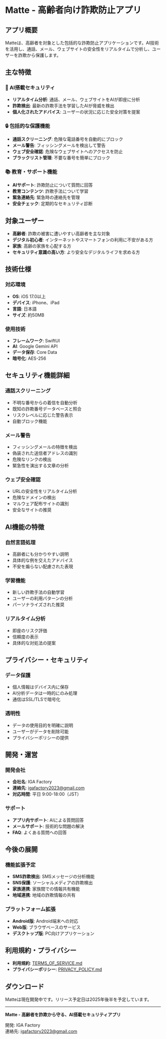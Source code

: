 # Matte - 高齢者向け詐欺防止アプリ

## アプリ概要

Matteは、高齢者を対象とした包括的な詐欺防止アプリケーションです。AI技術を活用し、通話、メール、ウェブサイトの安全性をリアルタイムで分析し、ユーザーを詐欺から保護します。

## 主な特徴

### 🤖 AI搭載セキュリティ
- **リアルタイム分析**: 通話、メール、ウェブサイトをAIが即座に分析
- **詐欺検出**: 最新の詐欺手法を学習したAIが脅威を検出
- **個人化されたアドバイス**: ユーザーの状況に応じた安全対策を提案

### 🔒 包括的な保護機能
- **通話スクリーニング**: 危険な電話番号を自動的にブロック
- **メール警告**: フィッシングメールを検出して警告
- **ウェブ安全確認**: 危険なウェブサイトへのアクセスを防止
- **ブラックリスト管理**: 不要な番号を簡単にブロック

### 📚 教育・サポート機能
- **AIサポート**: 詐欺防止について質問に回答
- **教育コンテンツ**: 詐欺手法について学習
- **緊急連絡先**: 緊急時の連絡先を管理
- **安全チェック**: 定期的なセキュリティ診断

## 対象ユーザー

- **高齢者**: 詐欺の被害に遭いやすい高齢者を主な対象
- **デジタル初心者**: インターネットやスマートフォンの利用に不安がある方
- **家族**: 高齢の家族を心配する方
- **セキュリティ意識の高い方**: より安全なデジタルライフを求める方

## 技術仕様

### 対応環境
- **OS**: iOS 17.0以上
- **デバイス**: iPhone、iPad
- **言語**: 日本語
- **サイズ**: 約50MB

### 使用技術
- **フレームワーク**: SwiftUI
- **AI**: Google Gemini API
- **データ保存**: Core Data
- **暗号化**: AES-256

## セキュリティ機能詳細

### 通話スクリーニング
- 不明な番号からの着信を自動分析
- 既知の詐欺番号データベースと照合
- リスクレベルに応じた警告表示
- 自動ブロック機能

### メール警告
- フィッシングメールの特徴を検出
- 偽装された送信者アドレスの識別
- 危険なリンクの検出
- 緊急性を演出する文章の分析

### ウェブ安全確認
- URLの安全性をリアルタイム分析
- 危険なドメインの検出
- マルウェア配布サイトの識別
- 安全なサイトの推奨

## AI機能の特徴

### 自然言語処理
- 高齢者にも分かりやすい説明
- 具体的な例を交えたアドバイス
- 不安を煽らない配慮された表現

### 学習機能
- 新しい詐欺手法の自動学習
- ユーザーの利用パターンの分析
- パーソナライズされた推奨

### リアルタイム分析
- 即座のリスク評価
- 信頼度の表示
- 具体的な対処法の提案

## プライバシー・セキュリティ

### データ保護
- 個人情報はデバイス内に保存
- AI分析データは一時的にのみ処理
- 通信はSSL/TLSで暗号化

### 透明性
- データの使用目的を明確に説明
- ユーザーがデータを削除可能
- プライバシーポリシーの提供

## 開発・運営

### 開発会社
- **会社名**: IGA Factory
- **連絡先**: igafactory2023@gmail.com
- **対応時間**: 平日 9:00-18:00（JST）

### サポート
- **アプリ内サポート**: AIによる質問回答
- **メールサポート**: 技術的な問題の解決
- **FAQ**: よくある質問への回答

## 今後の展開

### 機能拡張予定
- **SMS詐欺検出**: SMSメッセージの分析機能
- **SNS保護**: ソーシャルメディアの詐欺検出
- **家族連携**: 家族間での情報共有機能
- **地域連携**: 地域の詐欺情報の共有

### プラットフォーム拡張
- **Android版**: Android端末への対応
- **Web版**: ブラウザベースのサービス
- **デスクトップ版**: PC向けアプリケーション

## 利用規約・プライバシー

- **利用規約**: [TERMS_OF_SERVICE.md](TERMS_OF_SERVICE.md)
- **プライバシーポリシー**: [PRIVACY_POLICY.md](PRIVACY_POLICY.md)

## ダウンロード

Matteは現在開発中です。リリース予定日は2025年後半を予定しています。

---

**Matte - 高齢者を詐欺から守る、AI搭載セキュリティアプリ**

開発: IGA Factory  
連絡先: igafactory2023@gmail.com 